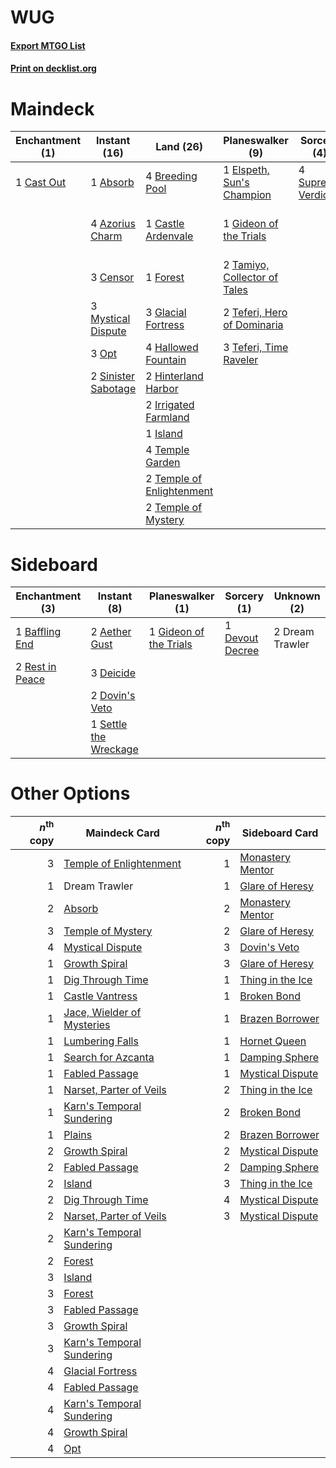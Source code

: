 # WUG

#### [Export MTGO List](../collection/WUG/WUG.txt)
#### [Print on decklist.org](http://decklist.org/?deckmain=1%09Absorb%0A4%09Azorius%20Charm%0A4%09Breeding%20Pool%0A1%09Cast%20Out%0A1%09Castle%20Ardenvale%0A3%09Censor%0A1%09Elspeth%20Conquers%20Death%0A1%09Elspeth,%20Sun's%20Champion%0A1%09Forest%0A1%09Gideon%20of%20the%20Trials%0A3%09Glacial%20Fortress%0A4%09Hallowed%20Fountain%0A2%09Hinterland%20Harbor%0A2%09Irrigated%20Farmland%0A1%09Island%0A3%09Mystical%20Dispute%0A3%09Opt%0A2%09Sinister%20Sabotage%0A4%09Supreme%20Verdict%0A2%09Tamiyo,%20Collector%20of%20Tales%0A2%09Teferi,%20Hero%20of%20Dominaria%0A3%09Teferi,%20Time%20Raveler%0A4%09Temple%20Garden%0A2%09Temple%20of%20Enlightenment%0A2%09Temple%20of%20Mystery%0A3%09Uro,%20Titan%20of%20Nature's%20Wrath&deckside=2%09Aether%20Gust%0A1%09Baffling%20End%0A3%09Deicide%0A1%09Devout%20Decree%0A2%09Dovin's%20Veto%0A2%09Dream%20Trawler%0A1%09Gideon%20of%20the%20Trials%0A2%09Rest%20in%20Peace%0A1%09Settle%20the%20Wreckage)
# Maindeck

|                                   Enchantment (1)                                   |                                         Instant (16)                                         |                                             Land (26)                                              |                                           Planeswalker (9)                                            |                                        Sorcery (4)                                         |         Unknown (4)          |
|-------------------------------------------------------------------------------------|----------------------------------------------------------------------------------------------|----------------------------------------------------------------------------------------------------|-------------------------------------------------------------------------------------------------------|--------------------------------------------------------------------------------------------|------------------------------|
|1 [Cast Out](http://gatherer.wizards.com/Pages/Card/Details.aspx?multiverseid=426710)|1 [Absorb](http://gatherer.wizards.com/Pages/Card/Details.aspx?multiverseid=23155)            |4 [Breeding Pool](http://gatherer.wizards.com/Pages/Card/Details.aspx?multiverseid=97088)           |1 [Elspeth, Sun's Champion](http://gatherer.wizards.com/Pages/Card/Details.aspx?multiverseid=394361)   |4 [Supreme Verdict](http://gatherer.wizards.com/Pages/Card/Details.aspx?multiverseid=438776)|1 Elspeth Conquers Death      |
|                                                                                     |4 [Azorius Charm](http://gatherer.wizards.com/Pages/Card/Details.aspx?multiverseid=460137)    |1 [Castle Ardenvale](http://gatherer.wizards.com/Pages/Card/Details.aspx?multiverseid=473200)       |1 [Gideon of the Trials](http://gatherer.wizards.com/Pages/Card/Details.aspx?multiverseid=426716)      |                                                                                            |3 Uro, Titan of Nature's Wrath|
|                                                                                     |3 [Censor](http://gatherer.wizards.com/Pages/Card/Details.aspx?multiverseid=426748)           |1 [Forest](http://gatherer.wizards.com/Pages/Card/Details.aspx?multiverseid=439860)                 |2 [Tamiyo, Collector of Tales](http://gatherer.wizards.com/Pages/Card/Details.aspx?multiverseid=461147)|                                                                                            |                              |
|                                                                                     |3 [Mystical Dispute](http://gatherer.wizards.com/Pages/Card/Details.aspx?multiverseid=473020) |3 [Glacial Fortress](http://gatherer.wizards.com/Pages/Card/Details.aspx?multiverseid=190562)       |2 [Teferi, Hero of Dominaria](http://gatherer.wizards.com/Pages/Card/Details.aspx?multiverseid=443095) |                                                                                            |                              |
|                                                                                     |3 [Opt](http://gatherer.wizards.com/Pages/Card/Details.aspx?multiverseid=442948)              |4 [Hallowed Fountain](http://gatherer.wizards.com/Pages/Card/Details.aspx?multiverseid=97071)       |3 [Teferi, Time Raveler](http://gatherer.wizards.com/Pages/Card/Details.aspx?multiverseid=461148)      |                                                                                            |                              |
|                                                                                     |2 [Sinister Sabotage](http://gatherer.wizards.com/Pages/Card/Details.aspx?multiverseid=452804)|2 [Hinterland Harbor](http://gatherer.wizards.com/Pages/Card/Details.aspx?multiverseid=443128)      |                                                                                                       |                                                                                            |                              |
|                                                                                     |                                                                                              |2 [Irrigated Farmland](http://gatherer.wizards.com/Pages/Card/Details.aspx?multiverseid=426947)     |                                                                                                       |                                                                                            |                              |
|                                                                                     |                                                                                              |1 [Island](http://gatherer.wizards.com/Pages/Card/Details.aspx?multiverseid=439857)                 |                                                                                                       |                                                                                            |                              |
|                                                                                     |                                                                                              |4 [Temple Garden](http://gatherer.wizards.com/Pages/Card/Details.aspx?multiverseid=405112)          |                                                                                                       |                                                                                            |                              |
|                                                                                     |                                                                                              |2 [Temple of Enlightenment](http://gatherer.wizards.com/Pages/Card/Details.aspx?multiverseid=378535)|                                                                                                       |                                                                                            |                              |
|                                                                                     |                                                                                              |2 [Temple of Mystery](http://gatherer.wizards.com/Pages/Card/Details.aspx?multiverseid=373571)      |                                                                                                       |                                                                                            |                              |


# Sideboard

|                                     Enchantment (3)                                      |                                          Instant (8)                                           |                                        Planeswalker (1)                                         |                                       Sorcery (1)                                        |  Unknown (2)  |
|------------------------------------------------------------------------------------------|------------------------------------------------------------------------------------------------|-------------------------------------------------------------------------------------------------|------------------------------------------------------------------------------------------|---------------|
|1 [Baffling End](http://gatherer.wizards.com/Pages/Card/Details.aspx?multiverseid=439658) |2 [Aether Gust](http://gatherer.wizards.com/Pages/Card/Details.aspx?multiverseid=466796)        |1 [Gideon of the Trials](http://gatherer.wizards.com/Pages/Card/Details.aspx?multiverseid=426716)|1 [Devout Decree](http://gatherer.wizards.com/Pages/Card/Details.aspx?multiverseid=466767)|2 Dream Trawler|
|2 [Rest in Peace](http://gatherer.wizards.com/Pages/Card/Details.aspx?multiverseid=442021)|3 [Deicide](http://gatherer.wizards.com/Pages/Card/Details.aspx?multiverseid=380395)            |                                                                                                 |                                                                                          |               |
|                                                                                          |2 [Dovin's Veto](http://gatherer.wizards.com/Pages/Card/Details.aspx?multiverseid=461120)       |                                                                                                 |                                                                                          |               |
|                                                                                          |1 [Settle the Wreckage](http://gatherer.wizards.com/Pages/Card/Details.aspx?multiverseid=435186)|                                                                                                 |                                                                                          |               |


# Other Options

|*n*<sup>th</sup> copy|                                            Maindeck Card                                            |*n*<sup>th</sup> copy|                                      Sideboard Card                                       |
|--------------------:|-----------------------------------------------------------------------------------------------------|--------------------:|-------------------------------------------------------------------------------------------|
|                    3|[Temple of Enlightenment](http://gatherer.wizards.com/Pages/Card/Details.aspx?multiverseid=378535)   |                    1|[Monastery Mentor](http://gatherer.wizards.com/Pages/Card/Details.aspx?multiverseid=391883)|
|                    1|Dream Trawler                                                                                        |                    1|[Glare of Heresy](http://gatherer.wizards.com/Pages/Card/Details.aspx?multiverseid=373691) |
|                    2|[Absorb](http://gatherer.wizards.com/Pages/Card/Details.aspx?multiverseid=23155)                     |                    2|[Monastery Mentor](http://gatherer.wizards.com/Pages/Card/Details.aspx?multiverseid=391883)|
|                    3|[Temple of Mystery](http://gatherer.wizards.com/Pages/Card/Details.aspx?multiverseid=373571)         |                    2|[Glare of Heresy](http://gatherer.wizards.com/Pages/Card/Details.aspx?multiverseid=373691) |
|                    4|[Mystical Dispute](http://gatherer.wizards.com/Pages/Card/Details.aspx?multiverseid=473020)          |                    3|[Dovin's Veto](http://gatherer.wizards.com/Pages/Card/Details.aspx?multiverseid=461120)    |
|                    1|[Growth Spiral](http://gatherer.wizards.com/Pages/Card/Details.aspx?multiverseid=457322)             |                    3|[Glare of Heresy](http://gatherer.wizards.com/Pages/Card/Details.aspx?multiverseid=373691) |
|                    1|[Dig Through Time](http://gatherer.wizards.com/Pages/Card/Details.aspx?multiverseid=386518)          |                    1|[Thing in the Ice](http://gatherer.wizards.com/Pages/Card/Details.aspx?multiverseid=409836)|
|                    1|[Castle Vantress](http://gatherer.wizards.com/Pages/Card/Details.aspx?multiverseid=473204)           |                    1|[Broken Bond](http://gatherer.wizards.com/Pages/Card/Details.aspx?multiverseid=443045)     |
|                    1|[Jace, Wielder of Mysteries](http://gatherer.wizards.com/Pages/Card/Details.aspx?multiverseid=460981)|                    1|[Brazen Borrower](http://gatherer.wizards.com/Pages/Card/Details.aspx?multiverseid=473001) |
|                    1|[Lumbering Falls](http://gatherer.wizards.com/Pages/Card/Details.aspx?multiverseid=401943)           |                    1|[Hornet Queen](http://gatherer.wizards.com/Pages/Card/Details.aspx?multiverseid=238141)    |
|                    1|[Search for Azcanta](http://gatherer.wizards.com/Pages/Card/Details.aspx?multiverseid=435226)        |                    1|[Damping Sphere](http://gatherer.wizards.com/Pages/Card/Details.aspx?multiverseid=443101)  |
|                    1|[Fabled Passage](http://gatherer.wizards.com/Pages/Card/Details.aspx?multiverseid=473206)            |                    1|[Mystical Dispute](http://gatherer.wizards.com/Pages/Card/Details.aspx?multiverseid=473020)|
|                    1|[Narset, Parter of Veils](http://gatherer.wizards.com/Pages/Card/Details.aspx?multiverseid=460988)   |                    2|[Thing in the Ice](http://gatherer.wizards.com/Pages/Card/Details.aspx?multiverseid=409836)|
|                    1|[Karn's Temporal Sundering](http://gatherer.wizards.com/Pages/Card/Details.aspx?multiverseid=442943) |                    2|[Broken Bond](http://gatherer.wizards.com/Pages/Card/Details.aspx?multiverseid=443045)     |
|                    1|[Plains](http://gatherer.wizards.com/Pages/Card/Details.aspx?multiverseid=439856)                    |                    2|[Brazen Borrower](http://gatherer.wizards.com/Pages/Card/Details.aspx?multiverseid=473001) |
|                    2|[Growth Spiral](http://gatherer.wizards.com/Pages/Card/Details.aspx?multiverseid=457322)             |                    2|[Mystical Dispute](http://gatherer.wizards.com/Pages/Card/Details.aspx?multiverseid=473020)|
|                    2|[Fabled Passage](http://gatherer.wizards.com/Pages/Card/Details.aspx?multiverseid=473206)            |                    2|[Damping Sphere](http://gatherer.wizards.com/Pages/Card/Details.aspx?multiverseid=443101)  |
|                    2|[Island](http://gatherer.wizards.com/Pages/Card/Details.aspx?multiverseid=439857)                    |                    3|[Thing in the Ice](http://gatherer.wizards.com/Pages/Card/Details.aspx?multiverseid=409836)|
|                    2|[Dig Through Time](http://gatherer.wizards.com/Pages/Card/Details.aspx?multiverseid=386518)          |                    4|[Mystical Dispute](http://gatherer.wizards.com/Pages/Card/Details.aspx?multiverseid=473020)|
|                    2|[Narset, Parter of Veils](http://gatherer.wizards.com/Pages/Card/Details.aspx?multiverseid=460988)   |                    3|[Mystical Dispute](http://gatherer.wizards.com/Pages/Card/Details.aspx?multiverseid=473020)|
|                    2|[Karn's Temporal Sundering](http://gatherer.wizards.com/Pages/Card/Details.aspx?multiverseid=442943) |                     |                                                                                           |
|                    2|[Forest](http://gatherer.wizards.com/Pages/Card/Details.aspx?multiverseid=439860)                    |                     |                                                                                           |
|                    3|[Island](http://gatherer.wizards.com/Pages/Card/Details.aspx?multiverseid=439857)                    |                     |                                                                                           |
|                    3|[Forest](http://gatherer.wizards.com/Pages/Card/Details.aspx?multiverseid=439860)                    |                     |                                                                                           |
|                    3|[Fabled Passage](http://gatherer.wizards.com/Pages/Card/Details.aspx?multiverseid=473206)            |                     |                                                                                           |
|                    3|[Growth Spiral](http://gatherer.wizards.com/Pages/Card/Details.aspx?multiverseid=457322)             |                     |                                                                                           |
|                    3|[Karn's Temporal Sundering](http://gatherer.wizards.com/Pages/Card/Details.aspx?multiverseid=442943) |                     |                                                                                           |
|                    4|[Glacial Fortress](http://gatherer.wizards.com/Pages/Card/Details.aspx?multiverseid=190562)          |                     |                                                                                           |
|                    4|[Fabled Passage](http://gatherer.wizards.com/Pages/Card/Details.aspx?multiverseid=473206)            |                     |                                                                                           |
|                    4|[Karn's Temporal Sundering](http://gatherer.wizards.com/Pages/Card/Details.aspx?multiverseid=442943) |                     |                                                                                           |
|                    4|[Growth Spiral](http://gatherer.wizards.com/Pages/Card/Details.aspx?multiverseid=457322)             |                     |                                                                                           |
|                    4|[Opt](http://gatherer.wizards.com/Pages/Card/Details.aspx?multiverseid=442948)                       |                     |                                                                                           |

